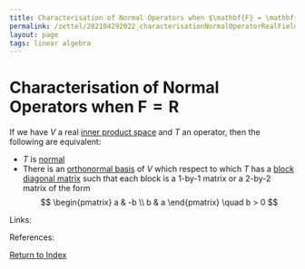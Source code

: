```yaml
---
title: Characterisation of Normal Operators when $\mathbf{F} = \mathbf{R}$
permalink: /zettel/202104292022_characterisationNormalOperatorRealField
layout: page
tags: linear algebra
---
```

# Characterisation of Normal Operators when $\mathbf{F} = \mathbf{R}$

If we have $V$ a real [inner product space](202102141708_innerProductSpace) and $T$ an operator, then the following 
are equivalent:
- $T$ is [normal](202102162200_normalOperatorDefinition)
- There is an [orthonormal basis](202102142105_orthonormalBasisDefinition) of $V$ which respect to which $T$ has 
  a [block diagonal matrix](202104241535_blockDiagonalMatrixDefinition) such that each block is a 1-by-1 matrix or a 
  2-by-2 matrix of the form
$$
\begin{pmatrix}
a & -b \\
b & a
\end{pmatrix}
\quad b > 0
$$

Links: 

References: 

[Return to Index](index)